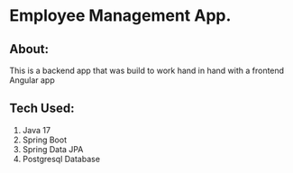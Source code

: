 # Employee Management App.

## About:

This is a backend app that was build to work hand in hand with a frontend Angular app

## Tech Used:

1. Java 17
2. Spring Boot
3. Spring Data JPA 
4. Postgresql Database
